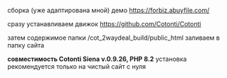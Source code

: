 сборка (уже адаптирована мной)
демо https://forbiz.abuyfile.com/ 


сразу устанавливаем движок
https://github.com/Cotonti/Cotonti

затем содержимое папки /cot_2waydeal_build/public_html
заливаем в папку сайта

**совместимость Cotonti Siena v.0.9.26, PHP 8.2**
установка рекомендуется только на чистый сайт с нуля
